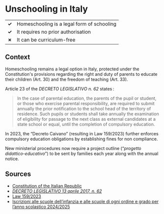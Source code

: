 # Unschooling in Italy

|       |                                            |
| ----- | ------------------------------------------ |
| **✓** | Homeschooling is a legal form of schooling |
| **✓** | It requires no prior authorisation         |
| **✗** | It can be curriculum-free                  |

## Context

Homeschooling remains a legal option in Italy, protected under the Constitution's provisions regarding
the right and duty of parents to educate their children (Art. 30) and the freedom of teaching (Art. 33).

Article 23 of the _DECRETO LEGISLATIVO n. 62_ states :

> In the case of parental education,
> the parents of the pupil or student,
> or those who exercise parental responsibility,
> are required to submit annually the prior notification
> to the school head of the territory of residence.
> Such pupils or students shall take annually the examination of
> eligibility for passage to the next class
> as external candidates at a state school or equal,
> until the completion of compulsory education.

In 2023, the “Decreto Caivano” (resulting in Law 159/2023) further enforces compulsory education
obligations by establishing fines for non compliance.

New ministerial procedures now require a project outline (“_progetto
didattico-educativo_”) to be sent by families
each year along with the annual notice.

## Sources

- [Constitution of the Italian Republic](https://www.senato.it/documenti/repository/istituzione/costituzione_inglese.pdf)
- [_DECRETO LEGISLATIVO 13 aprile 2017, n. 62_](https://www.gazzettaufficiale.it/eli/id/2017/05/16/17G00070/sg)
- [Law 159/2023](https://www.normattiva.it/uri-res/N2Ls?urn:nir:stato:decreto.legge:2023-09-15;123)
- [Iscrizioni alle scuole dell’infanzia e alle scuole di ogni ordine e grado per l’anno scolastico 2024/2025](https://www.mim.gov.it/documents/20182/7414469/Nota+prot.+40055+del+12+dicembre+2023.pdf/64c6e194-667a-b0a0-16e4-78a7d1eec293?version=1.0&t=1702478446343)
